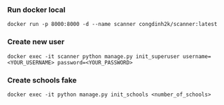 ### Run docker local
```docker 
docker run -p 8000:8000 -d --name scanner congdinh2k/scanner:latest
```

### Create new user
```docker 
docker exec -it scanner python manage.py init_superuser username=<YOUR_USERNAME> password=<YOUR_PASSWORD>
```

### Create schools fake
```docker
docker exec -it python manage.py init_schools <number_of_schools>
```




